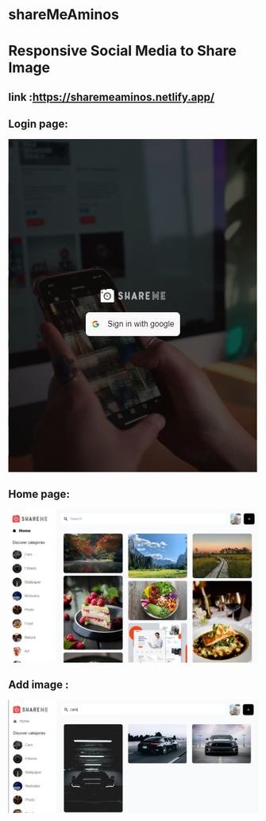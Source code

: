 # shareMeAminos
# Responsive Social Media to Share Image 
## link :https://sharemeaminos.netlify.app/

## Login page:
<img src="https://github.com/aminos02/shareMeAminos/blob/main/ShareMeLogin.PNG?raw=true"/>

## Home page:
<img src="https://github.com/aminos02/shareMeAminos/blob/main/shareMeHome.PNG?raw=true"/>

## Add image :
<img src="https://github.com/aminos02/shareMeAminos/blob/main/shareMeSearch.PNG?raw=true"/>
